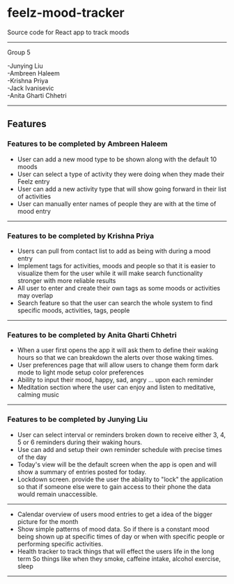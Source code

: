 # feelz-mood-tracker

Source code for React app to track moods

---

Group 5

-Junying Liu  
-Ambreen Haleem  
-Krishna Priya  
-Jack Ivanisevic  
-Anita Gharti Chhetri


---

## Features


### Features to be completed by Ambreen Haleem

- User can add a new mood type to be shown along with the default 10 moods
- User can select a type of activity they were doing when they made their   Feelz entry
- User can add a new activity type that will show going forward in their list of activities
- User can manually enter names of people they are with at the time of mood entry

---
### Features to be completed by Krishna Priya

- Users can pull from contact list to add as being with during a mood entry
- Implement tags for activities, moods and people so that it is easier to visualize them for the user while it will make search functionality stronger with more reliable results
- All user to enter and create their own tags as some moods or activities may overlap
- Search feature so that the user can search the whole system to find specific moods, activities, tags, people

----

### Features to be completed by Anita Gharti Chhetri

- When a user first opens the app it will ask them to define their waking hours so that we can breakdown the alerts over those waking times.
- User preferences page that will allow users to change them form dark mode to light mode setup color preferences
- Ability to input their mood, happy, sad, angry ... upon each reminder
- Meditation section where the user can enjoy and listen to meditative, calming music

---

### Features to be completed by Junying Liu

- User can select interval or reminders broken down to receive either 3, 4, 5 or 6 reminders during their waking hours.
- Use can add and setup their own reminder schedule with precise times of the day
- Today's view will be the default screen when the app is open and will show a summary of entries posted for today.
- Lockdown screen. provide the user the abiality to "lock" the application so that if someone else were to gain access to their phone the data would remain unaccessible.

---

- Calendar overview of users mood entries to get a idea of the bigger picture for the month
- Show simple patterns of mood data. So if there is a constant mood being shown up at specific times of day or when with specific people or performing specific activities.
- Health tracker to track things that will effect the users life in the long term So things like when they smoke, caffeine intake, alcohol exercise, sleep



---
